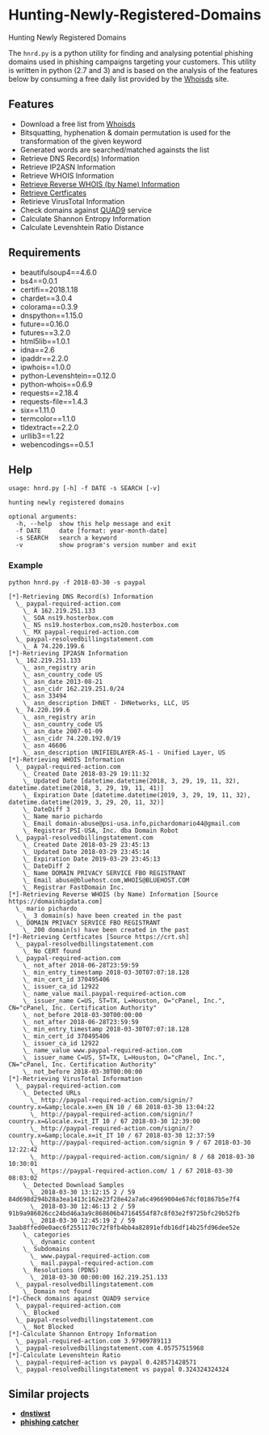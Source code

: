 # Hunting-Newly-Registered-Domains
Hunting Newly Registered Domains

The `hnrd.py` is a python utility for finding and analysing potential phishing domains used in phishing campaigns targeting your customers. This utility is written in python (2.7 and 3) and is based on the analysis of the features below by consuming a free daily list provided by the [Whoisds](https://whoisds.com/newly-registered-domains) site. 

## Features

* Download a free list from [Whoisds](https://whoisds.com/newly-registered-domains)
* Bitsquatting, hyphenation & domain permutation is used for the transformation of the given keyword
* Generated words are searched/matched againsts the list
* Retrieve DNS Record(s) Information
* Retrieve IP2ASN Information
* Retrieve WHOIS Information
* [Retrieve Reverse WHOIS (by Name) Information](https://domainbigdata.com)
* [Retrieve Certficates](https://crt.sh)
* Retirieve VirusTotal Information
* Check domains against [QUAD9](https://quad9.net) service 
* Calculate Shannon Entropy Information
* Calculate Levenshtein Ratio Distance

## Requirements

* beautifulsoup4==4.6.0
* bs4==0.0.1
* certifi==2018.1.18
* chardet==3.0.4
* colorama==0.3.9
* dnspython==1.15.0
* future==0.16.0
* futures==3.2.0
* html5lib==1.0.1
* idna==2.6
* ipaddr==2.2.0
* ipwhois==1.0.0
* python-Levenshtein==0.12.0
* python-whois==0.6.9
* requests==2.18.4
* requests-file==1.4.3
* six==1.11.0
* termcolor==1.1.0
* tldextract==2.2.0
* urllib3==1.22
* webencodings==0.5.1

## Help

```
usage: hnrd.py [-h] -f DATE -s SEARCH [-v]

hunting newly registered domains

optional arguments:
  -h, --help  show this help message and exit
  -f DATE     date [format: year-month-date]
  -s SEARCH   search a keyword
  -v          show program's version number and exit
```

### Example

`python hnrd.py -f 2018-03-30 -s paypal`

```
[*]-Retrieving DNS Record(s) Information
  \_ paypal-required-action.com
    \_ A 162.219.251.133
    \_ SOA ns19.hosterbox.com
    \_ NS ns19.hosterbox.com,ns20.hosterbox.com
    \_ MX paypal-required-action.com
  \_ paypal-resolvedbillingstatement.com
    \_ A 74.220.199.6
[*]-Retrieving IP2ASN Information
  \_ 162.219.251.133
    \_ asn_registry arin
    \_ asn_country_code US
    \_ asn_date 2013-08-21
    \_ asn_cidr 162.219.251.0/24
    \_ asn 33494
    \_ asn_description IHNET - IHNetworks, LLC, US
  \_ 74.220.199.6
    \_ asn_registry arin
    \_ asn_country_code US
    \_ asn_date 2007-01-09
    \_ asn_cidr 74.220.192.0/19
    \_ asn 46606
    \_ asn_description UNIFIEDLAYER-AS-1 - Unified Layer, US
[*]-Retrieving WHOIS Information
  \_ paypal-required-action.com
    \_ Created Date 2018-03-29 19:11:32
    \_ Updated Date [datetime.datetime(2018, 3, 29, 19, 11, 32), datetime.datetime(2018, 3, 29, 19, 11, 41)]
    \_ Expiration Date [datetime.datetime(2019, 3, 29, 19, 11, 32), datetime.datetime(2019, 3, 29, 20, 11, 32)]
    \_ DateDiff 3
    \_ Name mario pichardo
    \_ Email domain-abuse@psi-usa.info,pichardomario44@gmail.com
    \_ Registrar PSI-USA, Inc. dba Domain Robot
  \_ paypal-resolvedbillingstatement.com
    \_ Created Date 2018-03-29 23:45:13
    \_ Updated Date 2018-03-29 23:45:14
    \_ Expiration Date 2019-03-29 23:45:13
    \_ DateDiff 2
    \_ Name DOMAIN PRIVACY SERVICE FBO REGISTRANT
    \_ Email abuse@bluehost.com,WHOIS@BLUEHOST.COM
    \_ Registrar FastDomain Inc.
[*]-Retrieving Reverse WHOIS (by Name) Information [Source https://domainbigdata.com]
  \_ mario pichardo
    \_ 3 domain(s) have been created in the past
  \_ DOMAIN PRIVACY SERVICE FBO REGISTRANT
    \_ 200 domain(s) have been created in the past
[*]-Retrieving Certficates [Source https://crt.sh]
  \_ paypal-resolvedbillingstatement.com
    \_ No CERT found
  \_ paypal-required-action.com
    \_ not_after 2018-06-28T23:59:59
    \_ min_entry_timestamp 2018-03-30T07:07:18.128
    \_ min_cert_id 370495406
    \_ issuer_ca_id 12922
    \_ name_value mail.paypal-required-action.com
    \_ issuer_name C=US, ST=TX, L=Houston, O="cPanel, Inc.", CN="cPanel, Inc. Certification Authority"
    \_ not_before 2018-03-30T00:00:00
    \_ not_after 2018-06-28T23:59:59
    \_ min_entry_timestamp 2018-03-30T07:07:18.128
    \_ min_cert_id 370495406
    \_ issuer_ca_id 12922
    \_ name_value www.paypal-required-action.com
    \_ issuer_name C=US, ST=TX, L=Houston, O="cPanel, Inc.", CN="cPanel, Inc. Certification Authority"
    \_ not_before 2018-03-30T00:00:00
[*]-Retrieving VirusTotal Information
  \_ paypal-required-action.com
    \_ Detected URLs
      \_ http://paypal-required-action.com/signin/?country.x=&amp;locale.x=en_EN 10 / 68 2018-03-30 13:04:22
      \_ http://paypal-required-action.com/signin/?country.x=&locale.x=it_IT 10 / 67 2018-03-30 12:39:00
      \_ http://paypal-required-action.com/signin/?country.x=&amp;locale.x=it_IT 10 / 67 2018-03-30 12:37:59
      \_ http://paypal-required-action.com/signin 9 / 67 2018-03-30 12:22:42
      \_ http://paypal-required-action.com/signin/ 8 / 68 2018-03-30 10:30:01
      \_ https://paypal-required-action.com/ 1 / 67 2018-03-30 08:03:02
    \_ Detected Download Samples
      \_ 2018-03-30 13:12:15 2 / 59 84d698d294b28a3ea1413c162e23f28e42a7a6c49669004e67dcf01867b5e7f4
      \_ 2018-03-30 12:46:13 2 / 59 91b9a986026cc24bd46a3a9c868606b47164554f87c8f03e2f9725bfc29b52fb
      \_ 2018-03-30 12:45:19 2 / 59 3aab8ffed0e0aec6f2551170c72f8fb4bb4a82891efdb16df14b25fd96dee52e
    \_ categories
      \_ dynamic content
    \_ Subdomains
      \_ www.paypal-required-action.com
      \_ mail.paypal-required-action.com
    \_ Resolutions (PDNS)
      \_ 2018-03-30 00:00:00 162.219.251.133
  \_ paypal-resolvedbillingstatement.com
    \_ Domain not found
[*]-Check domains against QUAD9 service
  \_ paypal-required-action.com
    \_ Blocked
  \_ paypal-resolvedbillingstatement.com
    \_ Not Blocked
[*]-Calculate Shannon Entropy Information
  \_ paypal-required-action.com 3.97909789113
  \_ paypal-resolvedbillingstatement.com 4.05757515968
[*]-Calculate Levenshtein Ratio
  \_ paypal-required-action vs paypal 0.428571428571
  \_ paypal-resolvedbillingstatement vs paypal 0.324324324324
```
## Similar projects

* [**dnstiwst**](https://github.com/elceef/dnstwist)
* [**phishing catcher**](https://github.com/x0rz/phishing_catcher)

